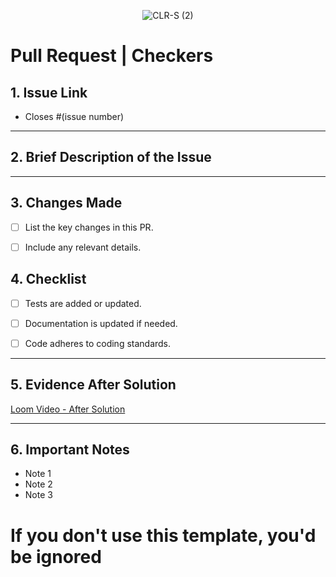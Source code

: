 <p align="center"> <img src="# with '#' will be ignored, and an empty message aborts the commit.
#
" alt="CLR-S (2)"> </p>

# Pull Request | Checkers

## 1. Issue Link

<!-- Provide the link to the related issue here -->

- Closes #(issue number)

---

## 2. Brief Description of the Issue

<!-- Give a concise description of the issue to give context to reviewers. What problem does it solve? -->

---

## 3. Changes Made

<!-- Describe the main changes and enhancements made to address the issue. List the modifications clearly and concisely. -->
- [ ] List the key changes in this PR.
- [ ] Include any relevant details.




## 4. Checklist
- [ ] Tests are added or updated.
- [ ] Documentation is updated if needed.
- [ ] Code adheres to coding standards.


---

## 5. Evidence After Solution

<!-- Record a video using Loom showing the corrected behavior after the solution. Provide a link to the Loom video here. Or you can provide another type of evidence, but it should be very clear -->

[Loom Video - After Solution](LINK_TO_VIDEO_AFTER)

---

## 6. Important Notes

<!-- Any other relevant information that reviewers should be aware of, such as potential impacts, related issues, dependencies, or additional setup instructions. -->

- Note 1
- Note 2
- Note 3


# If you don't use this template, you'd be ignored
